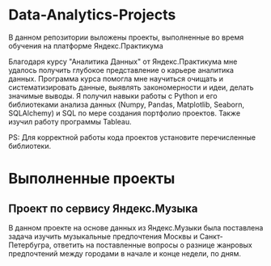 # Data-Analytics-Projects

В данном репозитории выложены проекты, выполненные во время обучения на платформе Яндекс.Практикума

Благодаря курсу "Аналитика Данных" от Яндекс.Практикума мне удалось получить глубокое представление о карьере аналитика данных. Программа курса помогла мне научиться очищать и систематизировать данные, выявлять закономерности и идеи, делать значимые выводы. Я получил навыки работы с Python и его библиотеками анализа данных (Numpy, Pandas, Matplotlib, Seaborn, SQLAlchemy) и SQL по мере создания портфолио проектов. Также изучил работу программы Tableau.

PS: Для корректной работы кода проектов установите перечисленные библиотеки.

# Выполненные проекты

## Проект по сервису Яндекс.Музыка

В данном проекте на основе данных из Яндекс.Музыки была поставлена задача изучить музыкальные предпочтения Москвы и Санкт-Петербугра, ответить на поставленные вопросы о разнице жанровых предпочтений между городами в начале и конце недели, по дням.
